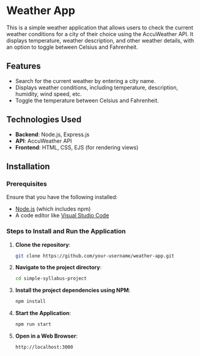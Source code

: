 # Weather App

This is a simple weather application that allows users to check the current weather conditions for a city of their choice using the AccuWeather API. It displays temperature, weather description, and other weather details, with an option to toggle between Celsius and Fahrenheit.

## Features
- Search for the current weather by entering a city name.
- Displays weather conditions, including temperature, description, humidity, wind speed, etc.
- Toggle the temperature between Celsius and Fahrenheit.

## Technologies Used
- **Backend**: Node.js, Express.js
- **API**: AccuWeather API
- **Frontend**: HTML, CSS, EJS (for rendering views)

## Installation

### Prerequisites

Ensure that you have the following installed:

- [Node.js](https://nodejs.org/en/) (which includes npm)
- A code editor like [Visual Studio Code](https://code.visualstudio.com/)

### Steps to Install and Run the Application

1. **Clone the repository**:

   ```bash
   git clone https://github.com/your-username/weather-app.git
2. **Navigate to the project directory**:
   
   ```bash
   cd simple-syllabus-project
3. **Install the project dependencies using NPM**:
   
   ```bash
   npm install
4. **Start the Application**:
   
   ```bash
   npm run start
4. **Open in a Web Browser**:
   
   ```bash
   http://localhost:3000
